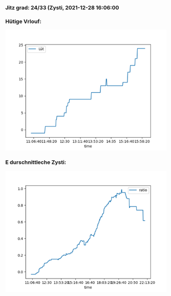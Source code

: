 ### Jitz grad: 24/33 (Zysti, 2021-12-28 16:06:00

### Hütige Vrlouf:
![Graph](Today.png)

### E durschnittleche Zysti:
![Graph](Zysti.png)